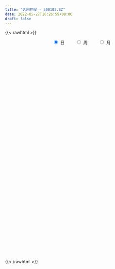 ```yaml
---
title: "达刚控股 - 300103.SZ"
date: 2022-05-27T16:26:59+08:00
draft: false
---
```

{{< rawhtml >}}
    <div style="text-align: center">
        <label style="padding: 1rem;"><input style="margin-right: .5rem" type="radio" name="period" value="D" checked onclick="period_change(this)">日</label>
        <label style="padding: 1rem;"><input style="margin-right: .5rem" type="radio" name="period" value="W" onclick="period_change(this)">周</label>
        <label style="padding: 1rem;"><input style="margin-right: .5rem" type="radio" name="period" value="M" onclick="period_change(this)">月</label>
    </div>
    <div id="chart" style="height: 700px;"></div> 
    <script type="text/javascript">
        const D_v = [16203.5,8812.6,23605.0,12230.71,21038.0,14653.38,17110.22,10537.5,11606.0,11092.0,12525.5,23078.5,15056.0,14934.0,13732.0,9455.0,7559.5,16931.54,18621.04,12969.5,24822.02,9389.5,10960.0,17271.51,14503.5,11653.01,12103.51,9448.5,13265.0,20785.02,10540.0,12844.5,20142.1,13253.12,9952.62,20109.01,65209.01,155531.13,97571.47,64434.52,68924.34,65961.15,36604.15,42897.74,26408.67,25791.66,43590.16,44627.28,34379.02,43074.8,41841.0,21312.0,33921.0,40542.01,58033.53,44517.51,74892.9,64968.0,39480.02,37158.5,31740.68,86132.8,51057.01,40869.5,35474.53,74667.77,51707.38,27703.01,35069.02,34864.0,38414.01,70944.0,149452.63,98549.8,129634.91,91512.69,56117.98,93051.51,76242.5,38447.5,40182.51,38056.52,39369.5,25614.72,27507.52,16466.72,23727.01,27668.4,16044.0,21605.5,18538.0,26009.0,14846.02,32736.98,40877.41,28797.1,10387.0,16635.11,11581.0,9814.0,11069.0,15267.31,6687.0,6847.9,9804.0,8232.0,11196.0,9469.0,16472.0,7536.52,23532.53,12955.32,13293.24,10258.5,12577.0,8837.51,14386.01,10128.83,10119.52,43037.52,33037.68,21107.0,12221.5,18740.29,18938.03,22210.0,23593.51,28704.51,28788.5,28787.79,51544.97,40660.22,34322.76,29412.79,75274.1,46720.58,47580.32,22512.0,22078.52,19931.0,15382.52,30039.0,15587.49,25721.99,19257.74,15342.0,18772.0,36955.72,32965.57,22449.0,32218.01,9870.0,22469.56,16455.58,25425.02,19462.25,26071.02,32137.4,37225.14,22530.09,15660.59,15765.0,16828.0,14841.0,17252.0,13935.5,18801.0,19254.59,28824.1,15948.5,11882.0,21673.0,10068.0,18097.0,20277.06,33199.12,34903.82,17937.0,15331.37,17621.75,11460.0,13678.0,40938.58,37127.95,34761.03,24184.51,23417.0,19542.0,21740.08,16075.0,15983.0,15845.7,8978.0,10484.65,14551.0,12699.3,14501.0,19690.8,24380.54,11583.0,12775.0,15932.0,26096.5,13373.5,11253.5,12099.5,8265.0,8520.99,10272.0,9022.56,8713.64,16212.0,32516.49,69022.13,45845.54,95724.05,58470.04,76726.32,54160.85,66419.65,40263.5,27114.0,22725.65,14662.0,14230.0,17387.03,31153.5,22047.0,35061.0,29521.0,31479.0,25163.65,17570.0,13768.5,12142.0,55841.69,71090.1,49815.41,31712.0,26921.5,16386.51,15849.9,11904.9,13477.65,41961.99,70158.33,63930.23,25092.52,31489.32,21958.5]
const D_histogram = [0.0,0.0012699715,0.0166171233,0.0151520197,-0.0031646505,-0.0088229338,-0.0157712004,-0.0174033737,-0.0206645635,-0.0202806424,-0.0163095852,-0.0045494963,-0.001851399,-0.0107012277,-0.0173981956,-0.0198087473,-0.0155512285,-0.0028475611,0.0062197623,0.0080766861,-0.0188628478,-0.0318850113,-0.0341523676,-0.0148614937,-0.0065589168,-0.0049257005,0.0007109061,0.0009398307,-0.0022411995,-0.022640082,-0.0317329701,-0.0452711737,-0.0334496323,-0.018989039,-0.0137552612,0.0083309475,0.04171768,0.1203812934,0.1365781212,0.1188178637,0.1141235198,0.0928178315,0.0568238088,0.0510587245,0.0433665663,0.03285642,0.0338196189,0.0284448047,0.0199525485,0.0194786918,-0.0295957805,-0.0496944367,-0.0357866816,-0.0107845186,0.0083981502,0.0229085444,0.0406975185,0.051858038,0.0524171329,0.0576698619,0.0590759054,0.0821132801,0.0726415795,0.0743954329,0.0325077895,0.0502657219,0.0290580365,0.0042564453,0.0021052383,-0.0016955911,0.0019690347,0.0139453296,0.0400442657,0.0320541,0.0623937729,0.0614183447,0.0585953124,0.0310161394,-0.0107046492,-0.0284451791,-0.0563257693,-0.086419322,-0.1237835154,-0.1309169766,-0.1490625451,-0.1466540825,-0.1490236986,-0.1647732503,-0.1557990855,-0.1320820937,-0.1287847744,-0.1490144373,-0.1494050655,-0.1293418495,-0.0704120922,-0.0379134994,-0.0114733099,-0.0035920079,-0.0064716678,-0.0101867936,-0.0263329586,-0.0302189321,-0.0267860477,-0.0163320449,-0.0185807258,-0.0260782675,-0.0262023959,-0.0324877871,-0.0511658746,-0.0605612944,-0.0245791881,0.0010002068,0.0021235974,0.0063618306,0.0046575922,-0.0013307256,0.0126489114,0.0205134648,0.0298297647,0.0758756957,0.0830058807,0.0932612388,0.0945144046,0.0975021799,0.0922638506,0.0870392852,0.0876424368,0.0840087958,0.0828240368,0.0887911136,0.0987256456,0.0963612154,0.088745061,0.0856923309,0.0975899417,0.089932245,0.0434106968,0.0080550193,-0.0229342992,-0.0418519657,-0.0559453299,-0.0731685497,-0.0746912743,-0.0725049387,-0.0596468977,-0.0578689002,-0.050233437,-0.0277252199,-0.0174334277,-0.0261474352,-0.0551919848,-0.0704420784,-0.0824678537,-0.0833580206,-0.0757555968,-0.063056051,-0.0413019751,-0.0289588303,-0.0147990234,-0.0104199447,-0.0053571034,-0.0026715919,0.0085999916,0.0118791498,0.0029298937,0.0103910971,0.0015580043,0.0008404026,-0.0170910465,-0.0282402589,-0.0376805545,-0.0646142758,-0.0773408227,-0.1032935248,-0.0868006133,-0.03735042,0.0021698553,0.0308368801,0.0421937686,0.0381804241,0.0412492733,0.0478640379,0.0766671174,0.0896129858,0.1019477978,0.1008952845,0.0912770687,0.081053437,0.056123482,0.0435764936,0.0265857902,0.0293379444,0.0302135137,0.0253308779,0.010655566,-0.0011162914,-0.0295939744,-0.0548568913,-0.0396412562,-0.0291178527,-0.0347842704,-0.0719198368,-0.0775294271,-0.082691853,-0.0692459646,-0.0504273653,-0.0367709423,-0.0282585086,-0.0335628829,-0.0324947415,-0.0286907156,-0.015647792,0.0223213024,0.070681477,0.0769096438,0.1245134013,0.1206046518,0.1341166595,0.1166903547,0.0773291864,0.0184486798,-0.0209036561,-0.0395237884,-0.0511031394,-0.0575459819,-0.0698731066,-0.0940173951,-0.1234503082,-0.1850062172,-0.2362442497,-0.2299275587,-0.2198907704,-0.1820202012,-0.141037867,-0.1133337561,-0.0600464479,0.0155538348,0.0437050183,0.0679822769,0.0750021256,0.0808772533,0.0721408631,0.068579695,0.0740362209,0.0987299651,0.1441725389,0.127157167,0.1073344137,0.101862792,0.0952300208]
const D_fast = [0.0,0.0015874644,0.021088897,0.0234117984,0.0043039656,-0.0035600512,-0.0144511179,-0.0204341346,-0.0288614652,-0.0335477047,-0.0336540439,-0.0230313291,-0.0207960815,-0.0323212171,-0.043367734,-0.0507304724,-0.0503607607,-0.0383689836,-0.0277467197,-0.0238706244,-0.0555258702,-0.0765192865,-0.0873247348,-0.0717492343,-0.0650863865,-0.0646845954,-0.0588702622,-0.05840638,-0.0621477101,-0.088206613,-0.1052327437,-0.1300887407,-0.1266296074,-0.1169162739,-0.1151213114,-0.0909523657,-0.0471362133,0.0616227234,0.1119640816,0.12390829,0.147744826,0.1496435956,0.1278555251,0.1348551219,0.1380046053,0.135708564,0.1451266676,0.1468630546,0.1433589355,0.1477547518,0.0912813343,0.058759069,0.0637201537,0.0860261871,0.1073083934,0.1275459237,0.1555092775,0.1796343064,0.1932976846,0.2129678791,0.2291428989,0.2727085936,0.2813972879,0.3017499995,0.2679893035,0.2983136663,0.2843704901,0.2606330102,0.2590081128,0.2547833855,0.2589402701,0.2744028974,0.3105128999,0.3105362592,0.3564743754,0.3708535333,0.3826793291,0.3628541909,0.3184572401,0.2936054154,0.2516433828,0.1999449997,0.1316349274,0.091772222,0.0363610173,0.0021059592,-0.0375195815,-0.0944624458,-0.1244380524,-0.133741584,-0.1626404583,-0.2201237306,-0.2578656251,-0.2701378715,-0.2288111372,-0.2057909193,-0.1822190572,-0.1752357572,-0.1797333341,-0.1859951583,-0.2087245629,-0.2201652695,-0.2234288969,-0.2170579054,-0.2239517678,-0.2379688763,-0.2446436038,-0.2590509417,-0.2905204978,-0.3150562412,-0.285218932,-0.2593894854,-0.2577351954,-0.2519065045,-0.2524463449,-0.2587673442,-0.2416254793,-0.2286325597,-0.2118588186,-0.1468439637,-0.1189623085,-0.0853916407,-0.0605098738,-0.0331465535,-0.0153189202,0.0012163357,0.0237300965,0.0410986545,0.0606199047,0.0887847599,0.1234007033,0.1451265769,0.1596966878,0.1780670404,0.2143621367,0.2291875011,0.1935186271,0.1601767045,0.1234538111,0.0940731533,0.0659934566,0.0304780994,0.0102825562,-0.0056573429,-0.0077110264,-0.0204002538,-0.0253231499,-0.0097462378,-0.0038128025,-0.0190636688,-0.0619062146,-0.0947668278,-0.1274095665,-0.1491392386,-0.160475714,-0.1635401809,-0.1521115988,-0.1470081615,-0.1365481105,-0.1347740181,-0.1310504525,-0.129032839,-0.1156112577,-0.109362312,-0.1175790947,-0.107520117,-0.1159637087,-0.1164712098,-0.1386754205,-0.1568846976,-0.1757451318,-0.2188324221,-0.2508941746,-0.3026702579,-0.3078774998,-0.2677649114,-0.2277021723,-0.1913259275,-0.1694205968,-0.1638888353,-0.1505076678,-0.1319268937,-0.0839570349,-0.04860792,-0.0107861585,0.0133851493,0.0265862007,0.0366259281,0.0257268436,0.0240739786,0.0137297228,0.0238163632,0.0322453109,0.0336953946,0.0216839741,0.0096330439,-0.0262431327,-0.0652202724,-0.0599149514,-0.056671011,-0.0710334963,-0.1261490219,-0.151140969,-0.1769763582,-0.1808419609,-0.1746302029,-0.1701665155,-0.168718709,-0.182413804,-0.189469348,-0.1928380009,-0.1837070253,-0.1401576054,-0.0741270615,-0.0486714837,0.0300606241,0.0563030376,0.1033442101,0.1150904939,0.0950616223,0.0407932856,-0.0037849643,-0.0322860437,-0.0566411796,-0.0774705175,-0.1072659189,-0.1549145562,-0.2152100463,-0.3230175096,-0.4333166046,-0.4844818032,-0.5294177075,-0.5370521885,-0.5313293211,-0.5319586493,-0.4936829531,-0.4141942116,-0.3751167735,-0.3338439457,-0.3080735656,-0.2819791246,-0.272680299,-0.2590965433,-0.2351309622,-0.1857547267,-0.1042690183,-0.0894950983,-0.0824842482,-0.062490172,-0.0453154379]
const D_slow = [0.0,0.0003174929,0.0044717737,0.0082597786,0.007468616,0.0052628826,0.0013200825,-0.0030307609,-0.0081969018,-0.0132670624,-0.0173444587,-0.0184818328,-0.0189446825,-0.0216199894,-0.0259695383,-0.0309217252,-0.0348095323,-0.0355214225,-0.033966482,-0.0319473105,-0.0366630224,-0.0446342752,-0.0531723671,-0.0568877406,-0.0585274698,-0.0597588949,-0.0595811684,-0.0593462107,-0.0599065106,-0.0655665311,-0.0734997736,-0.084817567,-0.0931799751,-0.0979272348,-0.1013660501,-0.0992833133,-0.0888538933,-0.0587585699,-0.0246140396,0.0050904263,0.0336213062,0.0568257641,0.0710317163,0.0837963974,0.094638039,0.102852144,0.1113070487,0.1184182499,0.123406387,0.12827606,0.1208771149,0.1084535057,0.0995068353,0.0968107056,0.0989102432,0.1046373793,0.1148117589,0.1277762684,0.1408805517,0.1552980171,0.1700669935,0.1905953135,0.2087557084,0.2273545666,0.235481514,0.2480479445,0.2553124536,0.2563765649,0.2569028745,0.2564789767,0.2569712354,0.2604575678,0.2704686342,0.2784821592,0.2940806024,0.3094351886,0.3240840167,0.3318380516,0.3291618893,0.3220505945,0.3079691522,0.2863643217,0.2554184428,0.2226891986,0.1854235624,0.1487600417,0.1115041171,0.0703108045,0.0313610331,-0.0016594903,-0.0338556839,-0.0711092932,-0.1084605596,-0.140796022,-0.158399045,-0.1678774199,-0.1707457474,-0.1716437493,-0.1732616663,-0.1758083647,-0.1823916043,-0.1899463373,-0.1966428493,-0.2007258605,-0.205371042,-0.2118906088,-0.2184412078,-0.2265631546,-0.2393546232,-0.2544949468,-0.2606397439,-0.2603896922,-0.2598587928,-0.2582683352,-0.2571039371,-0.2574366185,-0.2542743907,-0.2491460245,-0.2416885833,-0.2227196594,-0.2019681892,-0.1786528795,-0.1550242784,-0.1306487334,-0.1075827708,-0.0858229495,-0.0639123403,-0.0429101413,-0.0222041321,-0.0000063537,0.0246750577,0.0487653615,0.0709516268,0.0923747095,0.1167721949,0.1392552562,0.1501079304,0.1521216852,0.1463881104,0.135925119,0.1219387865,0.1036466491,0.0849738305,0.0668475958,0.0519358714,0.0374686463,0.0249102871,0.0179789821,0.0136206252,0.0070837664,-0.0067142298,-0.0243247494,-0.0449417128,-0.065781218,-0.0847201172,-0.1004841299,-0.1108096237,-0.1180493313,-0.1217490871,-0.1243540733,-0.1256933492,-0.1263612471,-0.1242112492,-0.1212414618,-0.1205089884,-0.1179112141,-0.117521713,-0.1173116124,-0.121584374,-0.1286444387,-0.1380645773,-0.1542181463,-0.173553352,-0.1993767331,-0.2210768865,-0.2304144915,-0.2298720276,-0.2221628076,-0.2116143654,-0.2020692594,-0.1917569411,-0.1797909316,-0.1606241523,-0.1382209058,-0.1127339564,-0.0875101352,-0.064690868,-0.0444275088,-0.0303966383,-0.0195025149,-0.0128560674,-0.0055215813,0.0020317972,0.0083645166,0.0110284081,0.0107493353,0.0033508417,-0.0103633811,-0.0202736952,-0.0275531583,-0.0362492259,-0.0542291851,-0.0736115419,-0.0942845052,-0.1115959963,-0.1242028376,-0.1333955732,-0.1404602004,-0.1488509211,-0.1569746065,-0.1641472854,-0.1680592334,-0.1624789078,-0.1448085385,-0.1255811276,-0.0944527772,-0.0643016143,-0.0307724494,-0.0015998607,0.0177324359,0.0223446058,0.0171186918,0.0072377447,-0.0055380402,-0.0199245356,-0.0373928123,-0.0608971611,-0.0917597381,-0.1380112924,-0.1970723548,-0.2545542445,-0.3095269371,-0.3550319874,-0.3902914541,-0.4186248932,-0.4336365051,-0.4297480464,-0.4188217919,-0.4018262226,-0.3830756912,-0.3628563779,-0.3448211621,-0.3276762384,-0.3091671831,-0.2844846919,-0.2484415571,-0.2166522654,-0.1898186619,-0.164352964,-0.1405454588]
const D_data = [['2021-05-18', 9.9607, 9.8113, 9.7316, 9.9607],['2021-05-19', 9.8113, 9.8312, 9.7316, 9.881],['2021-05-20', 9.8312, 10.0603, 9.8312, 10.12],['2021-05-21', 9.9906, 9.9009, 9.881, 10.0404],['2021-05-24', 9.9009, 9.6419, 9.612, 9.9009],['2021-05-25', 9.632, 9.7316, 9.5822, 9.7515],['2021-05-26', 9.7017, 9.6718, 9.632, 9.7913],['2021-05-27', 9.632, 9.7017, 9.632, 9.7117],['2021-05-28', 9.7017, 9.6519, 9.622, 9.7415],['2021-05-31', 9.6519, 9.6718, 9.5622, 9.7117],['2021-06-01', 9.6818, 9.7117, 9.612, 9.7216],['2021-06-02', 9.7515, 9.8411, 9.6917, 9.8611],['2021-06-03', 9.8212, 9.7615, 9.7316, 9.9009],['2021-06-04', 9.6917, 9.5921, 9.5622, 9.7316],['2021-06-07', 9.612, 9.5622, 9.5224, 9.622],['2021-06-08', 9.5622, 9.5722, 9.5324, 9.612],['2021-06-09', 9.5822, 9.6419, 9.5622, 9.6419],['2021-06-10', 9.6419, 9.7814, 9.6021, 9.7814],['2021-06-11', 9.7814, 9.7913, 9.6618, 9.8411],['2021-06-15', 9.7913, 9.7316, 9.6618, 9.8113],['2021-06-16', 9.7216, 9.2933, 9.2634, 9.7216],['2021-06-17', 9.2933, 9.3331, 9.2634, 9.373],['2021-06-18', 9.3132, 9.3929, 9.2236, 9.3929],['2021-06-21', 9.3929, 9.6818, 9.3232, 9.7913],['2021-06-22', 9.6818, 9.6021, 9.4626, 9.6917],['2021-06-23', 9.5224, 9.5324, 9.4527, 9.6021],['2021-06-24', 9.4626, 9.5921, 9.4328, 9.6021],['2021-06-25', 9.5423, 9.5324, 9.4826, 9.632],['2021-06-28', 9.5025, 9.4726, 9.4427, 9.5822],['2021-06-29', 9.4726, 9.1738, 9.114, 9.4726],['2021-06-30', 9.2535, 9.2037, 9.0742, 9.3033],['2021-07-01', 9.2535, 9.0443, 9.0244, 9.2535],['2021-07-02', 9.0742, 9.3132, 9.0343, 9.5124],['2021-07-05', 9.2236, 9.3829, 9.114, 9.4128],['2021-07-06', 9.3829, 9.2933, 9.2236, 9.4427],['2021-07-07', 9.2335, 9.5622, 9.2335, 9.6618],['2021-07-08', 9.4427, 9.8611, 9.4427, 10.1101],['2021-07-09', 9.6618, 10.7874, 9.6021, 11.3253],['2021-07-12', 10.4886, 10.3591, 10.2396, 10.6878],['2021-07-13', 10.1101, 10.0304, 9.871, 10.2097],['2021-07-14', 10.0105, 10.2296, 9.9208, 10.4985],['2021-07-15', 9.9507, 10.0404, 9.4826, 10.13],['2021-07-16', 9.99, 9.77, 9.68, 9.99],['2021-07-19', 9.81, 10.09, 9.71, 10.23],['2021-07-20', 10.3, 10.08, 9.92, 10.3],['2021-07-21', 10.08, 10.04, 9.96, 10.19],['2021-07-22', 9.96, 10.2, 9.89, 10.25],['2021-07-23', 10.17, 10.15, 10.08, 10.44],['2021-07-26', 10.0, 10.11, 9.87, 10.26],['2021-07-27', 10.05, 10.22, 9.99, 10.36],['2021-07-28', 10.1, 9.49, 9.0, 10.2],['2021-07-29', 9.65, 9.65, 9.56, 9.79],['2021-07-30', 9.75, 10.04, 9.75, 10.16],['2021-08-02', 10.02, 10.28, 9.81, 10.35],['2021-08-03', 10.25, 10.34, 10.08, 10.65],['2021-08-04', 10.23, 10.4, 10.18, 10.59],['2021-08-05', 10.51, 10.57, 10.4, 10.93],['2021-08-06', 10.57, 10.62, 10.3, 10.85],['2021-08-09', 10.76, 10.58, 10.38, 10.76],['2021-08-10', 10.54, 10.72, 10.46, 10.8],['2021-08-11', 10.75, 10.76, 10.58, 10.81],['2021-08-12', 10.84, 11.18, 10.7, 11.56],['2021-08-13', 11.17, 10.9, 10.83, 11.28],['2021-08-16', 10.98, 11.11, 10.7, 11.11],['2021-08-17', 11.11, 10.53, 10.48, 11.11],['2021-08-18', 10.52, 11.28, 10.45, 11.32],['2021-08-19', 11.27, 10.85, 10.7, 11.27],['2021-08-20', 10.9, 10.73, 10.51, 10.98],['2021-08-23', 10.68, 10.98, 10.68, 11.1],['2021-08-24', 11.06, 10.98, 10.82, 11.23],['2021-08-25', 10.89, 11.11, 10.71, 11.14],['2021-08-26', 11.07, 11.3, 11.0, 11.65],['2021-08-27', 10.9, 11.64, 10.88, 12.45],['2021-08-30', 11.54, 11.33, 11.26, 11.86],['2021-08-31', 11.64, 11.95, 11.41, 12.0],['2021-09-01', 11.75, 11.73, 11.46, 12.33],['2021-09-02', 11.63, 11.79, 11.33, 11.81],['2021-09-03', 12.13, 11.48, 11.44, 12.33],['2021-09-06', 11.41, 11.17, 10.77, 11.68],['2021-09-07', 11.17, 11.34, 10.9, 11.42],['2021-09-08', 11.27, 11.1, 10.99, 11.4],['2021-09-09', 11.08, 10.9, 10.82, 11.25],['2021-09-10', 10.9, 10.58, 10.56, 10.97],['2021-09-13', 10.58, 10.77, 10.42, 10.88],['2021-09-14', 10.67, 10.48, 10.45, 10.84],['2021-09-15', 10.46, 10.6, 10.44, 10.67],['2021-09-16', 10.52, 10.44, 10.42, 10.8],['2021-09-17', 10.44, 10.11, 9.94, 10.45],['2021-09-22', 10.07, 10.28, 9.92, 10.33],['2021-09-23', 10.28, 10.44, 10.22, 10.57],['2021-09-24', 10.45, 10.15, 10.08, 10.45],['2021-09-27', 10.15, 9.69, 9.48, 10.15],['2021-09-28', 9.7, 9.75, 9.56, 9.86],['2021-09-29', 9.66, 9.93, 9.66, 10.14],['2021-09-30', 9.95, 10.53, 9.8, 10.58],['2021-10-08', 10.53, 10.38, 10.23, 10.67],['2021-10-11', 10.44, 10.42, 10.25, 10.48],['2021-10-12', 10.42, 10.25, 10.25, 10.47],['2021-10-13', 10.25, 10.1, 10.01, 10.27],['2021-10-14', 10.18, 10.04, 9.92, 10.2],['2021-10-15', 10.03, 9.79, 9.76, 10.06],['2021-10-18', 9.75, 9.84, 9.64, 9.91],['2021-10-19', 9.83, 9.88, 9.8, 9.98],['2021-10-20', 9.88, 9.96, 9.72, 9.96],['2021-10-21', 9.96, 9.78, 9.75, 9.97],['2021-10-22', 9.78, 9.64, 9.59, 9.78],['2021-10-25', 9.64, 9.66, 9.54, 9.74],['2021-10-26', 9.74, 9.51, 9.51, 9.74],['2021-10-27', 9.48, 9.22, 9.2, 9.48],['2021-10-28', 9.22, 9.18, 9.15, 9.32],['2021-10-29', 9.29, 9.75, 9.1, 9.99],['2021-11-01', 9.64, 9.74, 9.46, 9.78],['2021-11-02', 9.84, 9.47, 9.37, 9.85],['2021-11-03', 9.5, 9.49, 9.41, 9.72],['2021-11-04', 9.51, 9.39, 9.35, 9.55],['2021-11-05', 9.4, 9.28, 9.23, 9.44],['2021-11-08', 9.2, 9.52, 9.2, 9.6],['2021-11-09', 9.55, 9.48, 9.43, 9.58],['2021-11-10', 9.46, 9.53, 9.37, 9.54],['2021-11-11', 9.49, 10.15, 9.46, 10.16],['2021-11-12', 9.99, 9.84, 9.71, 9.99],['2021-11-15', 9.8, 9.97, 9.75, 10.05],['2021-11-16', 9.97, 9.94, 9.85, 10.0],['2021-11-17', 9.88, 10.03, 9.83, 10.14],['2021-11-18', 9.98, 9.98, 9.88, 10.14],['2021-11-19', 9.88, 10.01, 9.71, 10.11],['2021-11-22', 10.01, 10.13, 9.98, 10.2],['2021-11-23', 10.17, 10.13, 10.08, 10.44],['2021-11-24', 10.09, 10.21, 10.02, 10.4],['2021-11-25', 10.17, 10.38, 10.15, 10.48],['2021-11-26', 10.28, 10.55, 10.25, 10.76],['2021-11-29', 10.41, 10.5, 10.18, 10.54],['2021-11-30', 10.5, 10.49, 10.41, 10.88],['2021-12-01', 10.5, 10.6, 10.38, 10.7],['2021-12-02', 10.54, 10.9, 10.4, 11.13],['2021-12-03', 10.8, 10.76, 10.55, 10.92],['2021-12-06', 10.73, 10.2, 10.15, 10.74],['2021-12-07', 10.27, 10.16, 9.97, 10.33],['2021-12-08', 10.21, 10.05, 10.01, 10.27],['2021-12-09', 10.08, 10.06, 9.97, 10.19],['2021-12-10', 10.04, 10.01, 9.97, 10.13],['2021-12-13', 10.0, 9.85, 9.76, 10.08],['2021-12-14', 9.9, 9.95, 9.79, 9.96],['2021-12-15', 9.95, 9.95, 9.85, 10.15],['2021-12-16', 9.98, 10.08, 9.88, 10.11],['2021-12-17', 10.03, 9.94, 9.9, 10.07],['2021-12-20', 9.88, 10.0, 9.8, 10.1],['2021-12-21', 10.0, 10.24, 9.97, 10.45],['2021-12-22', 10.21, 10.16, 9.98, 10.28],['2021-12-23', 10.08, 9.91, 9.89, 10.14],['2021-12-24', 9.94, 9.52, 9.45, 9.94],['2021-12-27', 9.6, 9.52, 9.42, 9.61],['2021-12-28', 9.51, 9.42, 9.38, 9.56],['2021-12-29', 9.48, 9.45, 9.32, 9.57],['2021-12-30', 9.46, 9.5, 9.46, 9.63],['2021-12-31', 9.52, 9.55, 9.5, 9.63],['2022-01-04', 9.64, 9.7, 9.56, 9.72],['2022-01-05', 9.72, 9.63, 9.41, 9.72],['2022-01-06', 9.62, 9.69, 9.58, 9.87],['2022-01-07', 9.69, 9.59, 9.53, 9.76],['2022-01-10', 9.56, 9.6, 9.4, 9.64],['2022-01-11', 9.6, 9.57, 9.55, 9.74],['2022-01-12', 9.57, 9.7, 9.57, 9.76],['2022-01-13', 9.7, 9.63, 9.61, 9.74],['2022-01-14', 9.63, 9.45, 9.45, 9.7],['2022-01-17', 9.5, 9.64, 9.45, 9.66],['2022-01-18', 9.7, 9.42, 9.38, 9.7],['2022-01-19', 9.42, 9.48, 9.35, 9.61],['2022-01-20', 9.45, 9.19, 9.17, 9.48],['2022-01-21', 9.17, 9.16, 9.04, 9.27],['2022-01-24', 9.14, 9.08, 9.07, 9.18],['2022-01-25', 9.13, 8.7, 8.69, 9.13],['2022-01-26', 8.7, 8.69, 8.62, 8.92],['2022-01-27', 8.7, 8.32, 8.31, 8.83],['2022-01-28', 8.37, 8.72, 8.37, 8.84],['2022-02-07', 8.89, 9.23, 8.73, 9.33],['2022-02-08', 9.17, 9.3, 9.15, 9.68],['2022-02-09', 9.3, 9.33, 9.27, 9.38],['2022-02-10', 9.3, 9.22, 9.19, 9.45],['2022-02-11', 9.27, 9.05, 9.01, 9.27],['2022-02-14', 9.07, 9.14, 9.05, 9.25],['2022-02-15', 9.14, 9.22, 9.05, 9.23],['2022-02-16', 9.18, 9.62, 9.18, 9.68],['2022-02-17', 9.6, 9.58, 9.4, 9.73],['2022-02-18', 9.45, 9.7, 9.36, 9.72],['2022-02-21', 9.69, 9.63, 9.56, 9.78],['2022-02-22', 9.6, 9.56, 9.5, 9.68],['2022-02-23', 9.6, 9.56, 9.47, 9.67],['2022-02-24', 9.47, 9.33, 9.19, 9.62],['2022-02-25', 9.46, 9.42, 9.33, 9.59],['2022-02-28', 9.44, 9.31, 9.24, 9.48],['2022-03-01', 9.4, 9.54, 9.33, 9.55],['2022-03-02', 9.46, 9.55, 9.42, 9.63],['2022-03-03', 9.65, 9.49, 9.44, 9.65],['2022-03-04', 9.51, 9.33, 9.27, 9.51],['2022-03-07', 9.34, 9.3, 9.21, 9.55],['2022-03-08', 9.28, 8.97, 8.94, 9.3],['2022-03-09', 8.98, 8.83, 8.43, 9.07],['2022-03-10', 8.92, 9.27, 8.92, 9.44],['2022-03-11', 9.22, 9.25, 9.0, 9.3],['2022-03-14', 9.16, 9.03, 9.01, 9.26],['2022-03-15', 9.01, 8.47, 8.45, 9.03],['2022-03-16', 8.59, 8.68, 8.15, 8.77],['2022-03-17', 8.89, 8.58, 8.55, 8.89],['2022-03-18', 8.52, 8.76, 8.5, 8.79],['2022-03-21', 8.85, 8.85, 8.75, 9.0],['2022-03-22', 8.84, 8.82, 8.77, 8.94],['2022-03-23', 8.83, 8.77, 8.73, 8.95],['2022-03-24', 8.77, 8.56, 8.51, 8.77],['2022-03-25', 8.6, 8.58, 8.56, 8.68],['2022-03-28', 8.51, 8.58, 8.41, 8.67],['2022-03-29', 8.6, 8.7, 8.52, 8.74],['2022-03-30', 8.71, 9.13, 8.71, 9.18],['2022-03-31', 9.24, 9.51, 9.19, 9.77],['2022-04-01', 9.4, 9.17, 9.01, 9.45],['2022-04-06', 9.09, 9.9, 9.05, 10.53],['2022-04-07', 9.84, 9.46, 9.32, 9.84],['2022-04-08', 9.46, 9.8, 9.27, 10.21],['2022-04-11', 9.5, 9.5, 9.25, 9.88],['2022-04-12', 9.03, 9.15, 8.59, 9.23],['2022-04-13', 9.12, 8.68, 8.6, 9.15],['2022-04-14', 8.81, 8.66, 8.64, 9.0],['2022-04-15', 8.57, 8.74, 8.41, 8.87],['2022-04-18', 8.69, 8.71, 8.42, 8.83],['2022-04-19', 8.78, 8.68, 8.62, 8.86],['2022-04-20', 8.66, 8.5, 8.45, 8.76],['2022-04-21', 8.82, 8.18, 8.15, 8.83],['2022-04-22', 8.1, 7.87, 7.85, 8.12],['2022-04-25', 7.79, 7.08, 7.08, 7.85],['2022-04-26', 7.22, 6.71, 6.7, 7.3],['2022-04-27', 6.88, 7.09, 6.79, 7.15],['2022-04-28', 6.97, 6.96, 6.82, 7.1],['2022-04-29', 7.02, 7.23, 7.0, 7.29],['2022-05-05', 7.3, 7.3, 7.15, 7.4],['2022-05-06', 7.14, 7.16, 7.08, 7.29],['2022-05-09', 7.74, 7.57, 7.42, 8.26],['2022-05-10', 7.47, 8.12, 7.35, 8.39],['2022-05-11', 8.06, 7.77, 7.77, 8.1],['2022-05-12', 7.68, 7.85, 7.68, 8.1],['2022-05-13', 7.78, 7.72, 7.65, 7.87],['2022-05-16', 7.74, 7.75, 7.65, 7.85],['2022-05-17', 7.78, 7.57, 7.43, 7.78],['2022-05-18', 7.53, 7.61, 7.48, 7.75],['2022-05-19', 7.5, 7.74, 7.43, 7.76],['2022-05-20', 7.8, 8.09, 7.75, 8.25],['2022-05-23', 8.13, 8.6, 8.11, 8.82],['2022-05-24', 8.43, 7.97, 7.91, 9.09],['2022-05-25', 7.84, 7.9, 7.7, 7.96],['2022-05-26', 7.83, 8.07, 7.8, 8.34],['2022-05-27', 8.02, 8.08, 7.88, 8.14]]
const W_v = [815493.4300000001,491723.21,372273.62,424480.92,362734.49,267704.97,111681.42,177537.73,255109.89,268438.19,154023.46,165861.65,186644.81,158620.7,142592.81,176791.12,200835.42,184573.99,124351.01,226685.3,175722.33,137393.68,114995.78,146456.21,86019.8,69759.92,89577.63,76016.44,97487.48,133573.59,68652.89,59229.96,43923.87,58204.72,34338.02,79515.36,30644.86,30408.49,42666.56,48649.39,44527.01,85839.94,78202.6,57877.84,60180.05,47492.64,42762.8,84242.66,71928.3,59727.3,49949.09,37374.38,58359.05,1129518.5800000001,884511.6,631375.3100000001,420695.11,270502.3,248830.13,208620.98,176459.0,1160099.3599999999,906522.9500000001,998394.62,708881.47,384710.16,288862.02,317581.16,445616.5,328969.27,170230.71,325199.9300000001,452407.84,257018.72,132721.09,92039.0,281047.22,155837.89,115789.39,108124.83,118913.6,241877.78,644496.39,1214713.71,520274.66,2140115.3100000001,1717154.24,1287112.1299999999,1272427.0800000001,1092690.95,769762.13,168039.44,397582.67,714379.1,256350.33,538565.5699999999,247763.05,1026428.01,925333.3,712214.51,757333.14,344239.6,293358.63,395765.55,260993.93,188180.65,134334.13,212193.6,247896.79,589756.89,241402.52,330626.93,254172.37,17079.0,64326.61,102399.03,62194.5,90179.96,81463.44,153289.39,104460.3,90121.62,50492.45,70403.49,118153.75,111654.57,143260.77,143250.6,102948.38,98734.34,131647.83,186320.83,194341.69,340643.16,489404.3,204993.07,119695.56,91338.09,64447.03,71763.93,386330.35,330890.64,187383.72,111270.29,156735.35,236880.87,110909.0,128572.59,74639.03,72978.88,39310.82,106480.86,302251.39,457943.73,615403.99,997024.55,646633.91,355817.5600000001,201987.74,718877.6899999999,987077.8599999999,969094.8,918467.99,413244.59,177427.76,61248.65,599910.45,231573.55,273128.32,161548.5,210624.51,245261.77,243085.98,275459.65,160400.58,101918.94,138030.17,74758.17,147549.45,98292.19,121850.98,96083.19,89622.56,38693.66,27170.61,85802.64,252030.51,122637.33,132164.56,120228.08,379010.38,114416.58,83472.27,60354.58,72988.77,17167.08,67209.33,78213.81,74945.1,76686.0,66299.08,58141.02,64980.03,77576.62,264054.89,333495.63,183315.51,174527.82,282953.95,245569.01,230422.19,328743.66,468866.89,232298.53,120984.37,56187.5,114469.41,28797.1,59486.11,46838.21,68206.05,57921.57,110709.56,93216.82,161419.28,226390.45,127484.36,105948.22,143360.3,93682.41,117963.65,80346.59,96763.69,81997.06,118993.06,137965.56,104958.59,65842.35,82854.64,79430.5,48180.05,172309.8,230920.41,210683.65,99479.53,138794.65,25910.5,235380.7,99580.95,212628.9]
const W_histogram = [0.0,-0.0853561254,-0.1451760398,-0.2138267416,-0.2949220556,-0.4215689458,-0.4973336391,-0.4811668776,-0.3808180502,-0.3248378538,-0.2577690653,-0.2264943513,-0.170908286,-0.1610784591,-0.1406685139,-0.1135340734,-0.0812233864,-0.0251535078,0.0098814399,0.1019039858,0.162730559,0.1932395613,0.2336323731,0.2606266219,0.2670476535,0.2236098447,0.2083098791,0.1952998194,0.1890481772,0.1572669723,0.0985070119,0.0972964859,0.0773450824,0.0554066612,0.0243567803,-0.0053243504,-0.0080097053,-0.01903418,-0.0130554885,-0.0056057627,-0.0060803754,-0.0649431285,-0.0738356302,-0.1035377447,-0.1489316136,-0.1772930991,-0.2019843563,-0.224528614,-0.2878891191,-0.3124705639,-0.3228259453,-0.3026410026,-0.2579642618,-0.1164149427,-0.0713252483,-0.0043436669,-0.0333027436,-0.0464284744,-0.0501126317,-0.0443871456,-0.0412272371,0.0867459262,0.1264991838,0.1969348388,0.1705880535,0.1583135575,0.178652348,0.1868161169,0.2220925609,0.2046285716,0.1971425289,0.2047561368,0.2184217899,0.1787303618,0.1161716406,0.1071271607,0.1083375234,0.1080324578,0.0970193383,0.06820831,0.0734522571,0.0919726832,0.1951852786,0.2242191197,0.2498515822,0.4532427287,0.4709363232,0.5469612777,0.5564125313,0.5636949893,0.3639073382,0.183181405,0.0240976083,-0.0769075165,-0.1690910798,-0.2022176801,-0.2393547777,-0.1976920549,-0.0994700156,-0.0463694006,-0.0254979284,-0.0792592999,-0.1151395574,-0.0906289502,-0.1030861544,-0.147992239,-0.1717696853,-0.150793111,-0.1495551407,-0.1000287014,-0.051845511,-0.0297969332,-0.0512736862,-0.0682837199,-0.074452358,-0.081590763,-0.0754325568,-0.0801599074,-0.0893778316,-0.1045333459,-0.0867802041,-0.0898107924,-0.0769079595,-0.066593768,-0.0481184574,-0.0292030464,0.0024074672,0.0314226619,0.0355970936,0.0162820236,-0.037763641,-0.0229347747,-0.0088854712,0.0020508334,0.0562280257,0.0321951681,0.0086382009,-0.0146752521,-0.0461148564,-0.0421253231,0.0011307148,0.0393886197,0.0291883891,0.043762699,0.0335812865,0.0286857259,0.0393687898,0.0343796997,0.029916939,0.0195935906,0.0048298588,0.0090163962,0.0362830867,0.0606133105,0.1732231083,0.2045575431,0.2400474778,0.1994595698,0.1681586261,0.2507350117,0.3139652405,0.3979132957,0.4107116842,0.3836704534,0.3449140831,0.3140428845,0.2654933198,0.1575914953,0.0603715603,-0.0366368498,-0.0838437793,-0.0609410556,-0.0466383705,-0.0701570735,-0.1344256215,-0.1760598792,-0.275296695,-0.334889431,-0.3473098724,-0.3458815137,-0.3198071167,-0.3558360667,-0.4109299021,-0.3959591344,-0.3369555523,-0.282551179,-0.182387562,-0.1206767852,-0.0790330218,-0.0570496622,-0.027440955,-0.0301399142,-0.0433377734,-0.0642400403,-0.0696540337,-0.0636477396,-0.0404806888,-0.0197604833,-0.0187756321,-0.0180950507,-0.0010708397,-0.0128301908,-0.0076573125,-0.015016755,0.0782576389,0.0705313177,0.0889227799,0.0912469236,0.1272047657,0.1629233643,0.1675302979,0.2209367808,0.23334176,0.1716405971,0.0937760087,0.0421955629,0.031395274,0.0128264485,-0.0377471429,-0.0775637449,-0.0917814461,-0.1260139935,-0.1049775268,-0.0750519031,-0.0173398845,0.0337424407,0.0166497196,0.0010802921,-0.0350568337,-0.0533931764,-0.058851241,-0.0673043753,-0.0866108834,-0.1210832426,-0.1138385911,-0.0601451885,-0.0393666498,-0.0280926747,-0.0226647709,-0.0472991955,-0.0695934477,-0.039954005,0.0233264928,-0.0035297336,-0.0733406638,-0.1515699448,-0.19425325,-0.1717716261,-0.1213582648,-0.0800546956]
const W_fast = [0.0,-0.1066951567,-0.2028090811,-0.3249164682,-0.4797422961,-0.7117814229,-0.9118795259,-1.0160044838,-1.010860169,-1.036089436,-1.0334629138,-1.0588117877,-1.0459527939,-1.0763925817,-1.091149765,-1.0923988428,-1.0803940025,-1.0306125008,-0.9931071932,-0.8756086508,-0.7740994379,-0.6952805452,-0.5964796402,-0.5043287358,-0.431145791,-0.4186811385,-0.3819036343,-0.3460887392,-0.3050783372,-0.297542799,-0.3316760064,-0.3085624109,-0.3091775438,-0.3172642997,-0.3422249855,-0.3732372038,-0.3779249851,-0.3937080048,-0.3909931854,-0.3849449003,-0.3869396068,-0.4620381421,-0.4893895512,-0.544976102,-0.6276028743,-0.7002876346,-0.7754749808,-0.854151392,-0.9894841768,-1.0921832627,-1.1832451304,-1.2387204383,-1.2585347629,-1.1460891795,-1.1188307973,-1.0529351326,-1.0902198952,-1.1149527446,-1.1311650597,-1.1365363601,-1.1436832608,-0.9940236159,-0.9226455624,-0.8029761978,-0.7866759697,-0.7593720762,-0.6943701987,-0.6395024007,-0.5487028165,-0.5150096628,-0.4732100734,-0.4144074312,-0.3461363306,-0.3411451682,-0.3746609793,-0.3569236691,-0.3286289255,-0.3019258766,-0.2886841616,-0.3004431124,-0.2768361011,-0.2353225041,-0.0833135891,0.0017750319,0.0898703899,0.4065722187,0.541999894,0.7547651679,0.9033195543,1.0515257596,0.9427149432,0.8077843611,0.6547249665,0.5344929625,0.4000366294,0.3163556091,0.219379817,0.2116195261,0.2849740614,0.3264823263,0.3409793165,0.2674031199,0.2027379732,0.2045913428,0.1663626,0.0844584556,0.0177385881,0.0010168845,-0.0351339303,-0.0106146664,0.0246071463,0.0392064907,0.0049113163,-0.0291696474,-0.0539513751,-0.0814874708,-0.0941874038,-0.1189547312,-0.1505171133,-0.1918059641,-0.1957478733,-0.2212311597,-0.2275553167,-0.2338895672,-0.2274438709,-0.2158292215,-0.1836168412,-0.1467459809,-0.1336722758,-0.1489168399,-0.2124034148,-0.2033082422,-0.1914803064,-0.1800312935,-0.1117970948,-0.1277811603,-0.1491785773,-0.1761608433,-0.2191291618,-0.2256709593,-0.1821322427,-0.1340271828,-0.1369303161,-0.1114153314,-0.1132014223,-0.1109255514,-0.0904002901,-0.0867944553,-0.0837779813,-0.089202932,-0.1027591991,-0.0963185627,-0.0599811004,-0.0204975491,0.1354180259,0.2178918464,0.3133936506,0.3226706351,0.3334093478,0.4786694864,0.6203910253,0.8038174045,0.919293714,0.9881700966,1.035642247,1.0832817695,1.1011055348,1.0326015841,0.9504745391,0.8443069166,0.7761390423,0.7838065021,0.7864495946,0.7453916232,0.6475166699,0.5618674424,0.3938064528,0.250491359,0.1512434495,0.0662014298,0.0123240476,-0.112663919,-0.2704902299,-0.3545092459,-0.3797445519,-0.3959779733,-0.3414112469,-0.3098696663,-0.2879841583,-0.2802632143,-0.2575147458,-0.2677486836,-0.2917809861,-0.3287432631,-0.3515707649,-0.3614764057,-0.3484295271,-0.3326494424,-0.3363584992,-0.3402016805,-0.3234451794,-0.3384120783,-0.335153528,-0.3462671593,-0.2334283558,-0.2235218475,-0.1828996904,-0.1577638158,-0.0900047822,-0.0135553425,0.0329341655,0.1415748436,0.2123152628,0.1935242491,0.139103663,0.0980721078,0.0951206375,0.0797584241,0.019748047,-0.0394594912,-0.076622554,-0.1423585997,-0.1475665147,-0.1364038668,-0.0830268193,-0.023508884,-0.0364391752,-0.0517385296,-0.0966398639,-0.1283245006,-0.1484953755,-0.1737746037,-0.2147338326,-0.2794770024,-0.3006919987,-0.2620348932,-0.2510980169,-0.2468472105,-0.2470854994,-0.2835447229,-0.3232373371,-0.3035863956,-0.2344742746,-0.2622129344,-0.3503590305,-0.4664807978,-0.5577274154,-0.578188698,-0.558114903,-0.5368250076]
const W_slow = [0.0,-0.0213390313,-0.0576330413,-0.1110897267,-0.1848202406,-0.290212477,-0.4145458868,-0.5348376062,-0.6300421188,-0.7112515822,-0.7756938485,-0.8323174364,-0.8750445079,-0.9153141226,-0.9504812511,-0.9788647695,-0.9991706161,-1.005458993,-1.0029886331,-0.9775126366,-0.9368299969,-0.8885201065,-0.8301120133,-0.7649553578,-0.6981934444,-0.6422909832,-0.5902135135,-0.5413885586,-0.4941265143,-0.4548097713,-0.4301830183,-0.4058588968,-0.3865226262,-0.3726709609,-0.3665817658,-0.3679128534,-0.3699152798,-0.3746738248,-0.3779376969,-0.3793391376,-0.3808592314,-0.3970950135,-0.4155539211,-0.4414383573,-0.4786712607,-0.5229945354,-0.5734906245,-0.629622778,-0.7015950578,-0.7797126988,-0.8604191851,-0.9360794357,-1.0005705012,-1.0296742368,-1.0475055489,-1.0485914657,-1.0569171516,-1.0685242702,-1.0810524281,-1.0921492145,-1.1024560238,-1.0807695422,-1.0491447462,-0.9999110365,-0.9572640232,-0.9176856338,-0.8730225468,-0.8263185176,-0.7707953773,-0.7196382344,-0.6703526022,-0.619163568,-0.5645581205,-0.5198755301,-0.4908326199,-0.4640508297,-0.4369664489,-0.4099583344,-0.3857034999,-0.3686514224,-0.3502883581,-0.3272951873,-0.2784988677,-0.2224440878,-0.1599811922,-0.04667051,0.0710635708,0.2078038902,0.346907023,0.4878307703,0.5788076049,0.6246029561,0.6306273582,0.6114004791,0.5691277091,0.5185732891,0.4587345947,0.409311581,0.3844440771,0.3728517269,0.3664772448,0.3466624198,0.3178775305,0.295220293,0.2694487544,0.2324506946,0.1895082733,0.1518099956,0.1144212104,0.089414035,0.0764526573,0.069003424,0.0561850024,0.0391140725,0.020500983,0.0001032922,-0.018754847,-0.0387948238,-0.0611392817,-0.0872726182,-0.1089676692,-0.1314203673,-0.1506473572,-0.1672957992,-0.1793254135,-0.1866261751,-0.1860243083,-0.1781686429,-0.1692693695,-0.1651988636,-0.1746397738,-0.1803734675,-0.1825948353,-0.1820821269,-0.1680251205,-0.1599763285,-0.1578167782,-0.1614855912,-0.1730143053,-0.1835456361,-0.1832629574,-0.1734158025,-0.1661187052,-0.1551780305,-0.1467827088,-0.1396112774,-0.1297690799,-0.121174155,-0.1136949202,-0.1087965226,-0.1075890579,-0.1053349589,-0.0962641872,-0.0811108596,-0.0378050825,0.0133343033,0.0733461728,0.1232110652,0.1652507217,0.2279344747,0.3064257848,0.4059041087,0.5085820298,0.6044996431,0.6907281639,0.769238885,0.835612215,0.8750100888,0.8901029789,0.8809437664,0.8599828216,0.8447475577,0.8330879651,0.8155486967,0.7819422913,0.7379273215,0.6691031478,0.58538079,0.4985533219,0.4120829435,0.3321311643,0.2431721477,0.1404396721,0.0414498885,-0.0427889995,-0.1134267943,-0.1590236848,-0.1891928811,-0.2089511366,-0.2232135521,-0.2300737909,-0.2376087694,-0.2484432128,-0.2645032228,-0.2819167312,-0.2978286661,-0.3079488383,-0.3128889592,-0.3175828672,-0.3221066298,-0.3223743398,-0.3255818875,-0.3274962156,-0.3312504043,-0.3116859946,-0.2940531652,-0.2718224702,-0.2490107393,-0.2172095479,-0.1764787068,-0.1345961324,-0.0793619372,-0.0210264972,0.0218836521,0.0453276543,0.055876545,0.0637253635,0.0669319756,0.0574951899,0.0381042537,0.0151588921,-0.0163446062,-0.0425889879,-0.0613519637,-0.0656869348,-0.0572513247,-0.0530888948,-0.0528188217,-0.0615830302,-0.0749313243,-0.0896441345,-0.1064702283,-0.1281229492,-0.1583937598,-0.1868534076,-0.2018897047,-0.2117313672,-0.2187545358,-0.2244207286,-0.2362455274,-0.2536438894,-0.2636323906,-0.2578007674,-0.2586832008,-0.2770183668,-0.314910853,-0.3634741654,-0.406417072,-0.4367566382,-0.4567703121]
const W_data = [['2017-04-21', 16.5735, 16.2887, 16.2093, 18.2421],['2017-04-28', 14.6599, 14.9512, 13.3422, 15.2955],['2017-05-05', 15.1234, 14.779, 14.779, 16.1563],['2017-05-12', 14.8055, 14.1633, 12.8191, 15.3088],['2017-05-19', 14.4347, 13.3753, 13.1568, 14.5539],['2017-05-26', 13.3091, 11.9186, 11.0313, 13.4879],['2017-06-02', 12.243, 11.5875, 11.071, 12.2563],['2017-06-09', 11.6736, 12.1172, 11.6603, 12.4218],['2017-06-16', 11.9252, 13.0592, 11.9186, 13.265],['2017-06-23', 12.8534, 12.548, 12.289, 13.6036],['2017-06-30', 12.548, 12.6807, 12.4218, 12.9131],['2017-07-07', 12.7272, 12.1895, 12.0168, 12.8998],['2017-07-14', 12.1164, 12.4484, 11.9504, 12.8003],['2017-07-21', 12.216, 11.7911, 11.2069, 12.4152],['2017-07-28', 11.7712, 11.7513, 11.4923, 12.1563],['2017-08-04', 11.7845, 11.7247, 11.4193, 11.8442],['2017-08-11', 11.6052, 11.7314, 11.5521, 12.3023],['2017-08-18', 11.7048, 12.0832, 11.6318, 12.1363],['2017-08-25', 12.1164, 11.9172, 11.6583, 12.2426],['2017-09-01', 11.9504, 12.8799, 11.8442, 13.5239],['2017-09-08', 12.8932, 12.8733, 12.548, 13.0791],['2017-09-15', 12.8069, 12.7538, 12.621, 13.1986],['2017-09-22', 12.7272, 13.1189, 12.7272, 13.2451],['2017-09-29', 13.0592, 13.2185, 12.9795, 13.5969],['2017-10-13', 13.3115, 13.1588, 12.7538, 13.4708],['2017-10-20', 13.1521, 12.5347, 12.4085, 13.1787],['2017-10-27', 12.5347, 12.8135, 12.0567, 13.3314],['2017-11-03', 12.7471, 12.8467, 12.3753, 13.1455],['2017-11-10', 12.8866, 12.9596, 12.455, 13.0857],['2017-11-17', 12.9264, 12.6077, 12.4285, 13.4575],['2017-11-24', 12.4152, 12.0633, 11.645, 12.7471],['2017-12-01', 12.0633, 12.6409, 11.7446, 13.1986],['2017-12-08', 12.6409, 12.3621, 12.0633, 12.7471],['2017-12-15', 12.3554, 12.2226, 12.2226, 12.5148],['2017-12-22', 12.2293, 11.9438, 11.8641, 12.3422],['2017-12-29', 11.9372, 11.7513, 11.4923, 12.2293],['2018-01-05', 11.7645, 11.9438, 11.6982, 12.0766],['2018-01-12', 11.9239, 11.738, 11.5521, 11.9504],['2018-01-19', 11.7446, 11.8708, 11.5388, 11.9637],['2018-01-26', 11.8044, 11.8641, 11.6915, 12.6011],['2018-02-02', 11.8376, 11.7247, 11.2733, 11.9106],['2018-05-04', 10.5483, 10.7476, 10.1798, 11.5544],['2018-05-11', 10.5982, 11.0763, 10.5982, 11.136],['2018-05-18', 10.6878, 10.5782, 10.4089, 11.0563],['2018-05-25', 10.6081, 10.0105, 9.9308, 10.8173],['2018-06-01', 10.0503, 9.8212, 9.4626, 10.1101],['2018-06-08', 9.6917, 9.4925, 9.1539, 9.8511],['2018-06-15', 9.5622, 9.1339, 8.8849, 9.5822],['2018-06-22', 8.9746, 8.0881, 7.1717, 9.124],['2018-06-29', 7.9685, 7.9885, 7.5402, 8.3869],['2018-07-06', 8.0183, 7.6996, 7.2812, 8.1578],['2018-07-13', 7.7096, 7.7295, 7.4207, 7.9785],['2018-07-20', 7.7494, 7.849, 7.6697, 8.0183],['2018-07-27', 7.839, 9.2734, 7.7892, 11.4946],['2018-08-03', 9.1638, 8.347, 8.1379, 9.3331],['2018-08-10', 8.367, 8.7455, 8.1379, 9.2335],['2018-08-17', 8.5064, 7.4805, 7.4805, 8.855],['2018-08-24', 7.5502, 7.3809, 7.1816, 7.6299],['2018-08-31', 7.3709, 7.2613, 7.2514, 7.8988],['2018-09-07', 7.3012, 7.1916, 7.0024, 7.4307],['2018-09-14', 7.1717, 6.9924, 6.7135, 7.1916],['2018-09-21', 7.0223, 8.7753, 6.9725, 10.2296],['2018-09-28', 8.2474, 8.0582, 7.9187, 8.8152],['2018-10-12', 7.8291, 8.7255, 7.7693, 8.9646],['2018-10-19', 8.616, 7.6398, 7.61, 9.0144],['2018-10-26', 7.6199, 7.7096, 7.4307, 8.1279],['2018-11-02', 7.7693, 8.1478, 7.4904, 8.1578],['2018-11-09', 8.1279, 8.098, 7.9685, 8.7355],['2018-11-16', 8.0681, 8.606, 8.0681, 9.114],['2018-11-23', 8.616, 8.0582, 8.0383, 8.9447],['2018-11-30', 7.9984, 8.1777, 7.7195, 8.2574],['2018-12-07', 8.367, 8.4367, 8.2176, 9.0443],['2018-12-14', 8.3172, 8.6558, 8.2674, 9.5224],['2018-12-21', 8.5463, 7.9984, 7.8291, 8.8451],['2018-12-28', 7.9984, 7.4805, 7.4506, 8.0881],['2019-01-04', 7.5103, 7.9785, 7.4705, 8.0582],['2019-01-11', 8.0283, 8.108, 7.9287, 8.4765],['2019-01-18', 8.0681, 8.1179, 7.9885, 8.4168],['2019-01-25', 8.1677, 7.9785, 7.9287, 8.1976],['2019-02-01', 8.0283, 7.6598, 7.3111, 8.0482],['2019-02-15', 7.6697, 8.0283, 7.6697, 8.1179],['2019-02-22', 7.9984, 8.2773, 7.9984, 8.4367],['2019-03-01', 8.357, 9.7415, 8.2972, 9.7415],['2019-03-08', 9.9607, 9.3033, 9.2236, 10.7177],['2019-03-15', 9.612, 9.5722, 9.1638, 10.1599],['2019-03-22', 9.4228, 12.6899, 9.4228, 14.0147],['2019-03-29', 11.8532, 11.3352, 10.7774, 12.7198],['2019-04-04', 11.2556, 12.7497, 11.2356, 13.3075],['2019-04-12', 12.6999, 12.6301, 12.0126, 13.7457],['2019-04-19', 12.8393, 13.158, 12.4309, 14.0943],['2019-04-26', 12.8991, 10.4886, 10.4189, 12.909],['2019-04-30', 10.5185, 10.0005, 9.8411, 10.6579],['2019-05-10', 9.363, 9.5224, 8.5861, 9.6618],['2019-05-17', 9.373, 9.612, 9.3232, 10.4786],['2019-05-24', 9.5622, 9.1837, 9.0542, 9.8113],['2019-05-31', 9.2634, 9.5124, 9.1638, 10.3591],['2019-06-06', 9.5722, 9.1638, 8.9845, 9.5722],['2019-06-14', 9.1539, 10.0503, 9.1539, 12.4409],['2019-06-21', 9.9607, 11.0763, 9.8511, 11.4348],['2019-06-28', 10.7575, 10.9169, 10.1997, 11.3153],['2019-07-05', 11.0165, 10.7376, 10.5882, 11.3651],['2019-07-12', 10.6081, 9.7216, 9.5224, 10.6181],['2019-07-19', 9.5822, 9.6718, 9.2136, 10.2595],['2019-07-26', 9.7316, 10.3591, 9.5224, 10.4985],['2019-08-02', 10.2196, 9.8909, 9.2734, 10.3591],['2019-08-09', 9.632, 9.2634, 8.9945, 9.9806],['2019-08-16', 9.2535, 9.2435, 8.9048, 9.622],['2019-08-23', 9.2833, 9.6917, 9.2833, 9.8212],['2019-08-30', 9.6618, 9.4029, 9.3431, 10.0005],['2019-09-06', 9.4925, 10.0603, 9.4427, 10.9069],['2019-09-12', 10.1499, 10.2595, 10.0603, 10.4388],['2019-09-20', 10.2595, 10.1001, 9.7117, 10.4587],['2019-09-27', 9.8611, 9.5324, 9.4328, 10.8272],['2019-09-30', 9.4826, 9.4427, 9.4427, 9.622],['2019-10-11', 9.4427, 9.4626, 9.2734, 9.6818],['2019-10-18', 9.6021, 9.3531, 9.2833, 9.7615],['2019-10-25', 9.3232, 9.4527, 9.2833, 9.5124],['2019-11-01', 9.4527, 9.2535, 9.0144, 9.6519],['2019-11-08', 9.363, 9.0841, 9.0642, 9.4726],['2019-11-15', 9.0841, 8.855, 8.7654, 9.4925],['2019-11-22', 8.7853, 9.1837, 8.7853, 9.5224],['2019-11-29', 9.114, 8.875, 8.8152, 9.2634],['2019-12-06', 8.9248, 9.0144, 8.8252, 9.0343],['2019-12-13', 9.0343, 8.9646, 8.8451, 9.124],['2019-12-20', 8.9746, 9.0742, 8.9646, 9.2933],['2019-12-27', 9.0443, 9.124, 8.9845, 9.2634],['2020-01-03', 9.0742, 9.3829, 9.0443, 9.8113],['2020-01-10', 9.3331, 9.5025, 9.2535, 9.5921],['2020-01-17', 9.5224, 9.2833, 9.2734, 9.6818],['2020-01-23', 9.3431, 8.9447, 8.8152, 9.3531],['2020-02-07', 8.0482, 8.2773, 7.2514, 8.357],['2020-02-14', 8.2873, 8.9845, 8.2873, 9.2634],['2020-02-21', 8.9845, 9.0144, 8.7654, 9.2435],['2020-02-28', 9.0144, 9.0144, 8.5761, 9.632],['2020-03-06', 9.0642, 9.7316, 9.0642, 10.2595],['2020-03-13', 9.4925, 8.8451, 8.4765, 9.6419],['2020-03-20', 8.9845, 8.7156, 8.1677, 9.114],['2020-03-27', 8.5662, 8.5662, 8.1976, 8.7056],['2020-04-03', 8.5463, 8.2674, 8.2375, 8.5961],['2020-04-10', 8.367, 8.5761, 8.3271, 8.7156],['2020-04-17', 8.6558, 9.1539, 8.606, 9.4527],['2020-04-24', 9.124, 9.3033, 8.865, 9.4925],['2020-04-30', 9.3331, 8.7753, 8.2574, 9.4626],['2020-05-08', 8.6957, 9.1041, 8.6857, 9.2236],['2020-05-15', 9.1937, 8.8152, 8.7953, 9.3531],['2020-05-22', 9.6419, 8.8451, 8.7853, 9.6618],['2020-05-29', 8.9248, 9.0642, 8.616, 9.1439],['2020-06-05', 9.0343, 8.8949, 8.875, 9.1937],['2020-06-12', 8.9845, 8.8849, 8.606, 9.0244],['2020-06-19', 8.8252, 8.7753, 8.7156, 8.8949],['2020-06-24', 8.8052, 8.6459, 8.6259, 8.8052],['2020-07-03', 8.6459, 8.8451, 8.2773, 8.9148],['2020-07-10', 8.8451, 9.2236, 8.8451, 9.4925],['2020-07-17', 9.2236, 9.3531, 9.1339, 10.2993],['2020-07-24', 9.3331, 10.9169, 9.3232, 11.6341],['2020-07-31', 10.4587, 10.4388, 10.2694, 12.0126],['2020-08-07', 10.648, 10.8571, 10.3591, 11.405],['2020-08-14', 10.5185, 10.0802, 9.8511, 11.1958],['2020-08-21', 10.0802, 10.1698, 10.0105, 10.4089],['2020-08-28', 10.2296, 11.9329, 10.13, 12.4508],['2020-09-04', 12.66, 12.3512, 11.5345, 14.2438],['2020-09-11', 12.411, 13.3473, 11.2356, 13.935],['2020-09-18', 13.4469, 13.1082, 12.8692, 14.5127],['2020-09-25', 13.0584, 12.9688, 12.6002, 13.5963],['2020-09-30', 12.8493, 13.0286, 12.4508, 13.3075],['2020-10-09', 13.3473, 13.3075, 13.1481, 13.4967],['2020-10-16', 13.3075, 13.2178, 12.9688, 14.6023],['2020-10-23', 13.178, 12.3413, 12.1719, 13.427],['2020-10-30', 12.5106, 12.1321, 12.0424, 13.427],['2020-11-06', 12.1221, 11.7436, 11.6839, 12.3313],['2020-11-13', 11.7038, 12.0524, 11.654, 12.9289],['2020-11-20', 12.1022, 12.9289, 11.8432, 13.0584],['2020-11-27', 12.8592, 12.9987, 12.5006, 13.4867],['2020-12-04', 12.9389, 12.5704, 12.3213, 13.3871],['2020-12-11', 12.6102, 11.8532, 11.5145, 12.67],['2020-12-18', 11.8333, 11.8333, 11.5643, 12.401],['2020-12-25', 11.8233, 10.648, 10.379, 12.0325],['2020-12-31', 10.6081, 10.5583, 10.2595, 10.8472],['2021-01-08', 10.6081, 10.7575, 10.5583, 11.6141],['2021-01-15', 10.638, 10.6878, 10.5284, 11.4348],['2021-01-22', 10.7575, 10.8571, 10.5384, 11.4149],['2021-01-29', 10.7575, 9.8212, 9.5423, 10.8272],['2021-02-05', 9.6618, 9.0542, 9.0244, 10.1599],['2021-02-10', 9.0642, 9.5124, 8.9447, 9.622],['2021-02-19', 9.5124, 9.9706, 9.4128, 9.9806],['2021-02-26', 9.9706, 9.9607, 9.8212, 10.6579],['2021-03-05', 10.14, 10.7476, 9.9507, 11.5345],['2021-03-12', 10.7974, 10.5583, 9.9706, 10.9169],['2021-03-19', 10.2894, 10.4786, 10.2595, 10.9269],['2021-03-26', 10.4388, 10.3193, 10.14, 10.9468],['2021-04-02', 10.2595, 10.4886, 10.0404, 11.7237],['2021-04-09', 10.0702, 10.1001, 9.9607, 10.3989],['2021-04-16', 10.0404, 9.8611, 9.5423, 10.1001],['2021-04-23', 9.8511, 9.5921, 9.5423, 10.0603],['2021-04-30', 9.7017, 9.622, 9.5822, 10.12],['2021-05-07', 9.6021, 9.6718, 9.4925, 9.7615],['2021-05-14', 9.6718, 9.881, 9.4626, 10.1101],['2021-05-21', 10.0702, 9.9009, 9.7316, 10.2396],['2021-05-28', 9.9009, 9.6519, 9.5822, 9.9009],['2021-06-04', 9.6519, 9.5921, 9.5622, 9.9009],['2021-06-11', 9.612, 9.7913, 9.5224, 9.8411],['2021-06-18', 9.7913, 9.3929, 9.2236, 9.8113],['2021-06-25', 9.3929, 9.5324, 9.3232, 9.7913],['2021-07-02', 9.5025, 9.3132, 9.0244, 9.5822],['2021-07-09', 9.2236, 10.7874, 9.114, 11.3253],['2021-07-16', 10.4886, 9.77, 9.4826, 10.6878],['2021-07-23', 9.81, 10.15, 9.71, 10.44],['2021-07-30', 10.0, 10.04, 9.0, 10.36],['2021-08-06', 10.02, 10.62, 9.81, 10.93],['2021-08-13', 10.76, 10.9, 10.38, 11.56],['2021-08-20', 10.98, 10.73, 10.45, 11.32],['2021-08-27', 10.68, 11.64, 10.68, 12.45],['2021-09-03', 11.54, 11.48, 11.26, 12.33],['2021-09-10', 11.41, 10.58, 10.56, 11.68],['2021-09-17', 10.58, 10.11, 9.94, 10.88],['2021-09-24', 10.07, 10.15, 9.92, 10.57],['2021-09-30', 10.15, 10.53, 9.48, 10.58],['2021-10-08', 10.53, 10.38, 10.23, 10.67],['2021-10-15', 10.44, 9.79, 9.76, 10.48],['2021-10-22', 9.75, 9.64, 9.59, 9.98],['2021-10-29', 9.64, 9.75, 9.1, 9.99],['2021-11-05', 9.64, 9.28, 9.23, 9.85],['2021-11-12', 9.2, 9.84, 9.2, 10.16],['2021-11-19', 9.8, 10.01, 9.71, 10.14],['2021-11-26', 10.01, 10.55, 9.98, 10.76],['2021-12-03', 10.41, 10.76, 10.18, 11.13],['2021-12-10', 10.73, 10.01, 9.97, 10.74],['2021-12-17', 10.0, 9.94, 9.76, 10.15],['2021-12-24', 9.88, 9.52, 9.45, 10.45],['2021-12-31', 9.6, 9.55, 9.32, 9.63],['2022-01-07', 9.64, 9.59, 9.41, 9.87],['2022-01-14', 9.56, 9.45, 9.4, 9.76],['2022-01-21', 9.5, 9.16, 9.04, 9.7],['2022-01-28', 9.14, 8.72, 8.31, 9.18],['2022-02-11', 8.89, 9.05, 8.73, 9.68],['2022-02-18', 9.07, 9.7, 9.05, 9.73],['2022-02-25', 9.69, 9.42, 9.19, 9.78],['2022-03-04', 9.44, 9.33, 9.24, 9.65],['2022-03-11', 9.34, 9.25, 8.43, 9.55],['2022-03-18', 9.16, 8.76, 8.15, 9.26],['2022-03-25', 8.85, 8.58, 8.51, 9.0],['2022-04-01', 8.51, 9.17, 8.41, 9.77],['2022-04-08', 9.09, 9.8, 9.05, 10.53],['2022-04-15', 9.5, 8.74, 8.41, 9.88],['2022-04-22', 8.69, 7.87, 7.85, 8.86],['2022-04-29', 7.79, 7.23, 6.7, 7.85],['2022-05-06', 7.3, 7.16, 7.08, 7.4],['2022-05-13', 7.74, 7.72, 7.35, 8.39],['2022-05-20', 7.74, 8.09, 7.43, 8.25],['2022-05-27', 8.13, 8.08, 7.7, 9.09]]
const M_v = [369743.8099999999,155042.32,106862.38,199411.85,138938.19,46697.17,44316.34,58345.5,40781.6,55288.85,89503.63,170165.25,149012.69,49687.29,42795.88,91450.86,35560.57,40826.89,94384.36,125429.38,54456.45,100919.7,92245.83,71981.4,280744.36,2927325.7399999998,1460582.8199999996,765167.1600000001,4203789.2399999993,2167411.9200000004,988173.4,1418034.5299999998,699456.71,804340.49,2244948.6699999995,1881762.2600000005,1586883.6299999997,1947503.8800000001,1187798.6899999999,1317862.8199999998,1734194.0999999999,1364869.6400000004,1068753.75,773622.3299999998,819764.5800000001,343798.45,862003.64,849582.2099999998,1322373.9300000002,651704.22,1184847.2699999998,1316081.3300000001,1116213.79,484201.28,1761121.5,1852920.0500000003,1477563.28,1395574.5700000003,2002960.6099999999,1699886.25,918768.53,1280402.72,1498530.9999999998,1707544.6600000001,1055726.47,564424.61,1161814.28,919446.8100000001,600778.6499999999,919804.63,928633.96,512512.27,783592.85,581971.11,2949649.71,3439502.7600000002,1372582.8700000001,1601547.6499999999,3162948.3999999999,2310053.77,1461254.0900000001,932730.6000000001,678683.2700000001,805909.6499999999,656931.8900000001,277938.48,393596.04,224765.16,175537.31,21359.0,323452.92,264801.21,1603735.8600000001,2127379.6899999999,2451702.29,2251926.8300000001,1391319.0800000001,1167347.5800000001,739811.3300000002,828307.4299999999,5782265.2599999988,4590031.7299999995,1906877.6700000002,2911738.8699999996,1941993.3500000003,892302.67,1433037.7100000002,308204.6,440230.25,409110.5599999999,429787.7899999999,852953.5100000001,934199.7100000002,1012046.98,615795.51,348113.36,2446492.48,2170172.2299999995,3218457.6699999995,1165860.97,911889.76,699198.5100000001,463775.81,241289.47,904143.8600000001,433159.2000000001,248627.32,299604.15,988380.4500000002,1315873.52,764621.9900000001,203327.47,498250.21,621882.76,377070.99,377900.21,386788.8,725723.78,573501.05]
const M_histogram = [0.0,-0.0471931624,-0.0379174559,0.0367164619,0.0426502349,-0.013831643,-0.0307734391,-0.0618728256,-0.2033698843,-0.2927259915,-0.3087905249,-0.2209438157,-0.1426067107,-0.1277077546,-0.1196137198,-0.0615575252,-0.0642806834,-0.127790642,-0.1290835076,-0.1196784358,-0.0981085902,-0.0647094227,-0.0540512419,-0.127349889,-0.1247066762,-0.0253707584,-0.0182405648,-0.0472501502,0.126691447,0.2019240461,0.2826339139,0.2536478,0.1974996072,0.195002781,0.2292087469,0.2140447342,0.1844980057,0.2263136246,0.2025469589,0.2769176336,0.2743987937,0.3136935561,0.2617346832,0.2064184764,0.1600745485,0.1505516179,0.1470326759,0.1588878647,0.3711166803,0.452696078,0.691347129,0.5270880566,0.4586607487,0.4091255263,0.4807178439,0.475816332,0.764000895,0.6710673377,0.2625265358,-0.135478153,-0.4319584723,-0.4434559827,-0.3556327611,-0.0171827589,-0.2869652414,-0.4878409909,-0.5032440686,-0.5095893694,-0.5115649381,-0.3892932605,-0.3945387626,-0.3526167184,-0.2660408055,-0.2128766107,0.0295951116,0.1463741281,0.0874863968,0.1774628838,0.2672997421,0.2562337051,0.0188082126,-0.0721121452,-0.1915558251,-0.2251509651,-0.1831800933,-0.1795169064,-0.1839671091,-0.2364949424,-0.2620532333,-0.2679280642,-0.3726938338,-0.546387926,-0.5743150364,-0.6600295916,-0.6259439939,-0.5762508356,-0.49391178,-0.4546858066,-0.3977386005,-0.246585373,0.0280858419,0.1222550004,0.1521018543,0.2605027521,0.2510366155,0.213387801,0.1875267893,0.1490119252,0.104877051,0.1031497489,0.0801927272,0.0710067503,0.0307263187,0.028934203,0.0493920503,0.0387488546,0.1476554201,0.3209997702,0.4727875867,0.4882427443,0.4970535883,0.3526352832,0.1958558833,0.0950435928,0.1030271866,0.001831107,-0.0601515971,-0.1272209516,-0.1104289108,0.0268182769,0.0197957479,-0.0364859257,-0.0236058906,-0.0752117018,-0.1573393645,-0.1633125738,-0.145757188,-0.2723104132,-0.2821840564]
const M_fast = [0.0,-0.058991453,-0.0591951104,0.0246179228,0.0412142545,-0.0187255341,-0.04336069,-0.089928283,-0.2822678126,-0.4448054178,-0.5380675824,-0.5054568271,-0.4627713998,-0.4797993824,-0.5016087775,-0.4589419642,-0.4777352932,-0.5731929124,-0.6067566548,-0.6272711921,-0.6302284939,-0.6130066821,-0.6158613118,-0.7209974312,-0.7495308874,-0.6565376592,-0.6539676067,-0.6947897297,-0.4891752707,-0.3634616602,-0.2120933139,-0.1776674778,-0.1844407688,-0.1381868997,-0.0466787471,-0.0083315762,0.0082461967,0.1066402217,0.1335102957,0.2771103788,0.3431912374,0.4609093888,0.4743841867,0.4706725989,0.4643473082,0.4924622821,0.5257015091,0.5772786641,0.8822866497,1.077040067,1.4885279002,1.456040842,1.5022787212,1.5550248804,1.746796659,1.8608492301,2.3400340169,2.414867294,2.0719581261,1.640083899,1.2356139616,1.1132524555,1.1121674868,1.4463217993,1.1047980065,0.7819620092,0.6407479144,0.5070052713,0.377138468,0.4020868305,0.2982066378,0.2519745023,0.2720402138,0.271985256,0.5218557562,0.6752283048,0.6382121727,0.7725543806,0.9292161745,0.9822085637,0.7494851244,0.6405367303,0.4732040941,0.3833212129,0.3794970613,0.3382810216,0.2878390416,0.1761874727,0.0851158735,0.0122590265,-0.1856802015,-0.4959712752,-0.6674771447,-0.9181990978,-1.0405994986,-1.1349690492,-1.1761079386,-1.2505534168,-1.2930408608,-1.2035339766,-0.9218413013,-0.7971083926,-0.7292360751,-0.5557094893,-0.5024164721,-0.4867183364,-0.4656976507,-0.4669595335,-0.4848751449,-0.4608150098,-0.4637238497,-0.4551581391,-0.487756991,-0.482315556,-0.449509696,-0.4504656781,-0.3046452575,-0.0510509649,0.2189337482,0.3564495919,0.489523833,0.4332643486,0.3254489196,0.2483975274,0.2821379178,0.1813996149,0.1043790116,0.0055044191,-0.0053107678,0.1386409892,0.1365673971,0.0711642421,0.0781428046,0.0077340679,-0.1137284359,-0.1605297886,-0.1794136998,-0.3740445283,-0.4544641856]
const M_slow = [0.0,-0.0117982906,-0.0212776546,-0.0120985391,-0.0014359804,-0.0048938911,-0.0125872509,-0.0280554573,-0.0788979284,-0.1520794263,-0.2292770575,-0.2845130114,-0.3201646891,-0.3520916277,-0.3819950577,-0.397384439,-0.4134546098,-0.4454022703,-0.4776731472,-0.5075927562,-0.5321199038,-0.5482972594,-0.5618100699,-0.5936475422,-0.6248242112,-0.6311669008,-0.635727042,-0.6475395795,-0.6158667178,-0.5653857062,-0.4947272278,-0.4313152778,-0.381940376,-0.3331896807,-0.275887494,-0.2223763104,-0.176251809,-0.1196734029,-0.0690366631,0.0001927453,0.0687924437,0.1472158327,0.2126495035,0.2642541226,0.3042727597,0.3419106642,0.3786688332,0.4183907994,0.5111699694,0.6243439889,0.7971807712,0.9289527853,1.0436179725,1.1458993541,1.2660788151,1.3850328981,1.5760331218,1.7437999563,1.8094315902,1.775562052,1.6675724339,1.5567084382,1.4678002479,1.4635045582,1.3917632479,1.2698030001,1.143991983,1.0165946406,0.8887034061,0.791380091,0.6927454003,0.6045912207,0.5380810194,0.4848618667,0.4922606446,0.5288541766,0.5507257758,0.5950914968,0.6619164323,0.7259748586,0.7306769118,0.7126488755,0.6647599192,0.6084721779,0.5626771546,0.517797928,0.4718061507,0.4126824151,0.3471691068,0.2801870907,0.1870136323,0.0504166508,-0.0931621083,-0.2581695062,-0.4146555047,-0.5587182136,-0.6821961586,-0.7958676102,-0.8953022604,-0.9569486036,-0.9499271432,-0.919363393,-0.8813379295,-0.8162122414,-0.7534530876,-0.7001061373,-0.65322444,-0.6159714587,-0.5897521959,-0.5639647587,-0.5439165769,-0.5261648893,-0.5184833097,-0.5112497589,-0.4989017463,-0.4892145327,-0.4523006777,-0.3720507351,-0.2538538384,-0.1317931524,-0.0075297553,0.0806290655,0.1295930363,0.1533539345,0.1791107312,0.1795685079,0.1645306086,0.1327253707,0.105118143,0.1118227123,0.1167716492,0.1076501678,0.1017486952,0.0829457697,0.0436109286,0.0027827852,-0.0336565118,-0.1017341151,-0.1722801292]
const M_data = [['2010-08-31', 8.6745, 8.2498, 7.9056, 9.6362],['2010-09-30', 8.2222, 7.5103, 7.2566, 8.649],['2010-10-29', 7.5693, 8.0787, 7.4789, 8.1514],['2010-11-30', 8.1416, 9.1229, 7.8977, 9.3176],['2010-12-31', 9.0836, 8.5113, 8.1632, 9.4946],['2011-01-31', 8.765, 7.6028, 7.2783, 8.8496],['2011-02-28', 7.5733, 7.88, 7.3943, 8.3933],['2011-03-31', 7.884, 7.532, 7.4297, 7.9607],['2011-04-29', 7.5713, 5.5654, 5.4297, 7.6421],['2011-05-31', 5.6067, 5.3766, 5.1021, 6.3678],['2011-06-30', 5.3766, 5.7403, 4.8382, 6.1396],['2011-07-29', 5.6868, 6.9882, 5.5656, 7.3019],['2011-08-31', 6.8848, 7.1308, 6.3286, 7.7012],['2011-09-30', 7.1486, 6.432, 6.3642, 7.498],['2011-10-31', 6.4926, 6.2573, 5.5798, 6.7528],['2011-11-30', 6.1004, 6.9347, 6.1004, 7.1308],['2011-12-30', 7.0238, 6.2145, 5.8936, 7.1878],['2012-01-31', 6.3749, 5.1342, 4.9915, 6.3749],['2012-02-29', 5.1342, 5.5691, 5.0664, 5.8758],['2012-03-30', 5.5727, 5.5549, 5.4051, 6.4605],['2012-04-27', 5.5905, 5.6297, 5.0165, 5.9185],['2012-05-31', 5.6297, 5.7846, 5.4011, 5.9016],['2012-06-29', 5.8041, 5.4921, 5.4011, 6.038],['2012-07-31', 5.5051, 4.1142, 4.0492, 5.5701],['2012-08-31', 4.1597, 4.6861, 4.0947, 5.3816],['2012-09-28', 4.6212, 6.025, 4.6147, 7.4029],['2012-10-31', 6.0315, 5.0501, 4.9201, 6.818],['2012-11-30', 5.0501, 4.4197, 3.9192, 5.3491],['2012-12-31', 4.4197, 7.2989, 4.0557, 8.4429],['2013-01-31', 7.3769, 6.7855, 6.5125, 8.1114],['2013-02-28', 6.701, 7.3964, 6.597, 7.9034],['2013-03-29', 7.3509, 6.311, 6.129, 8.0919],['2013-04-26', 6.246, 5.8626, 5.8561, 6.74],['2013-05-31', 5.8886, 6.4826, 5.8236, 6.927],['2013-06-28', 6.6656, 7.1557, 5.9664, 8.0902],['2013-07-31', 7.1819, 6.731, 6.1493, 7.8288],['2013-08-30', 6.8355, 6.561, 6.5218, 7.7831],['2013-09-30', 6.5414, 7.6328, 6.5414, 8.6588],['2013-10-31', 7.6328, 7.0185, 6.548, 8.8287],['2013-11-29', 6.9466, 8.5738, 6.7506, 8.8221],['2013-12-31', 8.0314, 8.0314, 7.208, 9.7893],['2014-01-30', 8.0183, 8.9071, 7.9464, 9.3057],['2014-02-28', 8.8221, 7.9857, 7.5805, 9.3907],['2014-03-31', 7.9595, 7.8746, 7.3844, 9.0051],['2014-04-30', 7.8484, 7.899, 7.6421, 8.6849],['2014-06-30', 8.3668, 8.3799, 7.899, 8.5512],['2014-07-31', 8.4788, 8.5908, 8.0242, 9.0849],['2014-08-29', 8.5644, 8.986, 8.3338, 9.4472],['2014-09-30', 8.986, 12.3854, 8.986, 12.7478],['2014-10-31', 12.3854, 11.9572, 11.1667, 13.4922],['2014-11-28', 11.9243, 15.3566, 11.9243, 16.134],['2014-12-31', 15.5806, 11.1206, 10.1785, 16.0286],['2015-01-30', 11.6608, 12.2273, 10.521, 13.0442],['2015-02-27', 11.8584, 12.649, 10.9427, 12.7807],['2015-03-31', 12.6621, 14.7571, 11.9243, 15.271],['2015-04-30', 14.7637, 14.5529, 13.3736, 16.7665],['2015-05-29', 14.5727, 19.7055, 13.6438, 21.7659],['2015-06-30', 19.8178, 16.2716, 13.6697, 25.6159],['2015-07-31', 16.3112, 11.583, 8.5849, 17.3678],['2015-08-31', 11.5433, 9.833, 9.0339, 17.2093],['2015-09-30', 9.5754, 9.2386, 7.733, 9.8924],['2015-10-30', 9.8462, 11.8537, 9.516, 13.1348],['2015-11-30', 11.4575, 13.2009, 11.1471, 14.6735],['2015-12-31', 13.2075, 17.5593, 12.8112, 20.2074],['2016-01-29', 17.3678, 10.2028, 9.4433, 17.4999],['2016-02-29', 10.1764, 9.6679, 9.6679, 12.7122],['2016-03-31', 9.6415, 11.1801, 8.8688, 11.6688],['2016-04-29', 11.1999, 10.982, 10.7047, 12.8311],['2016-05-31', 10.9952, 10.74, 9.7468, 11.7199],['2016-06-30', 10.7069, 12.3821, 10.197, 12.7132],['2016-07-29', 12.2629, 10.8923, 10.7333, 13.1171],['2016-08-31', 10.8923, 11.3756, 10.3162, 11.8722],['2016-09-30', 11.4418, 12.1172, 11.1571, 12.5476],['2016-10-31', 12.1834, 11.9583, 11.8722, 12.7463],['2016-11-30', 11.9583, 15.13, 11.9186, 19.7584],['2016-12-30', 15.1896, 14.6731, 13.2429, 16.7655],['2017-01-26', 14.885, 12.7992, 11.5875, 15.7392],['2017-02-28', 12.978, 14.938, 12.8125, 16.2159],['2017-03-31', 14.9644, 15.6928, 14.0573, 19.5796],['2017-04-28', 16.0901, 14.9512, 13.3422, 18.2619],['2017-05-31', 15.1234, 11.6537, 11.0313, 16.1563],['2017-06-30', 11.6868, 12.6807, 11.071, 13.6036],['2017-07-31', 12.7272, 11.7446, 11.2069, 12.8998],['2017-08-31', 11.6982, 12.3289, 11.4193, 12.4152],['2017-09-29', 12.3488, 13.2185, 12.2957, 13.5969],['2017-10-31', 13.3115, 12.7936, 12.0567, 13.4708],['2017-11-30', 12.7339, 12.6144, 11.645, 13.4575],['2017-12-29', 12.6011, 11.7513, 11.4923, 12.7471],['2018-01-31', 11.7645, 11.7314, 11.5388, 12.6011],['2018-02-28', 11.7181, 11.7247, 11.2733, 11.7513],['2018-05-31', 10.5483, 9.9607, 9.4626, 11.5544],['2018-06-29', 9.9308, 7.9885, 7.1717, 9.9308],['2018-07-31', 8.0183, 8.8152, 7.2812, 11.4946],['2018-08-31', 8.9646, 7.2613, 7.1816, 9.2634],['2018-09-28', 7.3012, 8.0582, 6.7135, 10.2296],['2018-10-31', 7.8291, 7.9287, 7.4307, 9.0144],['2018-11-30', 8.0283, 8.1777, 7.7195, 9.114],['2018-12-28', 8.367, 7.4805, 7.4506, 9.5224],['2019-01-31', 7.5103, 7.5004, 7.3111, 8.4765],['2019-02-28', 7.5203, 8.855, 7.5203, 9.363],['2019-03-29', 8.8949, 11.3352, 8.7753, 14.0147],['2019-04-30', 11.2556, 10.0005, 9.8411, 14.0943],['2019-05-31', 9.363, 9.5124, 8.5861, 10.4786],['2019-06-28', 9.5722, 10.9169, 8.9845, 12.4409],['2019-07-31', 11.0165, 9.8013, 9.2136, 11.3651],['2019-08-30', 9.9607, 9.4029, 8.9048, 10.2495],['2019-09-30', 9.4925, 9.4427, 9.4328, 10.9069],['2019-10-31', 9.4427, 9.1539, 9.1439, 9.7615],['2019-11-29', 9.1837, 8.875, 8.7654, 9.5224],['2019-12-31', 8.9248, 9.2833, 8.8252, 9.3331],['2020-01-23', 9.3232, 8.9447, 8.8152, 9.8113],['2020-02-28', 8.0482, 9.0144, 7.2514, 9.632],['2020-03-31', 9.0642, 8.4566, 8.1677, 10.2595],['2020-04-30', 8.5363, 8.7753, 8.2375, 9.4925],['2020-05-29', 8.6957, 9.0642, 8.616, 9.6618],['2020-06-30', 9.0343, 8.6658, 8.5263, 9.1937],['2020-07-31', 8.7255, 10.4388, 8.2773, 12.0126],['2020-08-31', 10.648, 12.1421, 9.8511, 14.2438],['2020-09-30', 11.7536, 13.0286, 11.2356, 14.5127],['2020-10-30', 13.3473, 12.1321, 12.0424, 14.6023],['2020-11-30', 12.1221, 12.5006, 11.654, 13.4867],['2020-12-31', 12.411, 10.5583, 10.2595, 13.3871],['2021-01-29', 10.6081, 9.8212, 9.5423, 11.6141],['2021-02-26', 9.6618, 9.9607, 8.9447, 10.6579],['2021-03-31', 10.14, 11.1759, 9.9507, 11.7237],['2021-04-30', 11.1061, 9.622, 9.5423, 11.2157],['2021-05-31', 9.6021, 9.6718, 9.4626, 10.2396],['2021-06-30', 9.6818, 9.2037, 9.0742, 9.9009],['2021-07-30', 9.2535, 10.04, 9.0, 11.3253],['2021-08-31', 10.02, 11.95, 9.81, 12.45],['2021-09-30', 11.75, 10.53, 9.48, 12.33],['2021-10-29', 10.53, 9.75, 9.1, 10.67],['2021-11-30', 9.64, 10.49, 9.2, 10.88],['2021-12-31', 10.5, 9.55, 9.32, 11.13],['2022-01-28', 9.64, 8.72, 8.31, 9.87],['2022-02-28', 8.89, 9.31, 8.73, 9.78],['2022-03-31', 9.4, 9.51, 8.15, 9.77],['2022-04-29', 9.4, 7.23, 6.7, 10.53],['2022-05-31', 7.3, 8.08, 7.08, 9.09]]
        const D_a = [null,null,10.12,null,null,null,null,null,null,null,null,null,null,null,null,null,null,null,null,null,null,null,9.2236,null,null,null,null,9.632,null,null,null,9.0244,null,null,null,null,null,11.3253,null,null,null,null,null,null,null,null,null,null,null,null,9.0,null,null,null,null,null,null,null,null,null,null,11.56,null,null,null,null,null,10.51,null,null,null,null,12.45,null,null,null,null,null,null,null,null,null,null,null,null,null,null,null,null,null,null,9.48,null,null,null,null,null,null,null,null,null,null,9.98,null,null,null,null,null,null,null,9.1,null,null,null,null,null,null,null,null,null,null,null,null,null,null,null,null,null,null,null,null,null,null,null,11.13,null,null,null,null,null,null,null,null,null,null,null,null,null,null,null,null,null,null,9.32,null,null,null,null,9.87,null,null,null,null,null,null,null,null,null,null,null,null,null,null,8.31,null,null,null,null,null,null,null,null,null,null,null,9.78,null,null,null,null,null,null,null,null,null,null,null,null,null,null,null,null,8.15,null,null,null,null,null,null,null,null,null,null,null,null,10.53,null,null,null,null,null,null,null,null,null,null,null,null,null,6.7,null,null,null,null,null,null,null,null,null,null,null,null,null,null,null,null,9.09,null,null,null]
const W_a = [null,null,null,null,null,11.0313,null,null,null,null,null,null,null,null,null,null,null,null,null,null,null,null,null,13.5969,null,null,null,null,null,null,null,null,null,null,null,null,null,null,null,null,null,null,null,null,null,null,null,null,7.1717,null,null,null,null,null,null,null,null,null,null,null,null,10.2296,null,null,null,null,null,null,null,null,null,null,null,null,null,null,null,null,null,7.3111,null,null,null,null,null,null,null,null,null,14.0943,null,null,null,null,null,null,8.9845,null,null,null,null,null,null,null,null,null,null,null,null,10.9069,null,null,null,null,null,null,null,null,null,null,null,null,null,null,null,null,null,null,null,null,7.2514,null,null,null,10.2595,null,null,null,null,null,null,null,8.2574,null,null,null,null,null,null,null,null,null,null,null,null,null,null,null,null,null,null,null,null,null,null,null,14.6023,null,null,null,null,null,null,null,null,null,null,null,null,null,null,null,null,8.9447,null,null,null,null,null,null,null,null,null,null,null,null,null,10.2396,null,null,null,null,null,null,null,null,null,9.0,null,null,null,null,null,null,null,null,null,null,null,null,null,null,null,null,null,11.13,null,null,null,null,null,null,null,null,null,null,null,null,null,null,null,null,null,null,null,6.7,null,null,null,null]
const M_a = [null,null,null,null,null,null,null,null,null,null,4.8382,null,null,null,null,null,7.1878,null,null,null,null,null,null,null,null,null,null,3.9192,null,null,null,null,null,null,null,null,null,null,null,null,null,null,null,null,null,null,null,null,null,null,null,null,null,null,null,null,null,25.6159,null,null,null,null,null,null,null,null,8.8688,null,null,null,null,null,null,null,19.7584,null,null,null,null,null,null,null,null,null,null,null,null,null,null,null,null,null,null,null,6.7135,null,null,null,null,null,null,14.0943,null,null,null,null,null,null,null,null,null,7.2514,null,null,null,null,null,null,null,14.6023,null,null,null,8.9447,null,null,null,null,null,12.45,null,null,null,null,null,null,null,null,null]
        const D_b = [[{ coord: ['2021-05-20', 9.632] }, { coord: ['2021-07-28', 9.2236] }],[{ coord: ['2021-08-12', 11.56] }, { coord: ['2021-09-27', 10.51] }],[{ coord: ['2021-09-27', 9.98] }, { coord: ['2022-04-06', 9.48] }]]
const W_b = [[{ coord: ['2018-06-22', 10.2296] }, { coord: ['2021-12-03', 7.3111] }]]
const M_b = [[{ coord: ['2011-06-30', 7.1878] }, { coord: ['2015-06-30', 4.8382] }],[{ coord: ['2015-06-30', 19.7584] }, { coord: ['2021-02-26', 8.8688] }]]
    </script>
{{< /rawhtml >}}